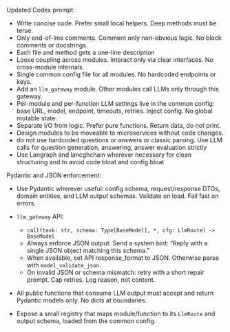 Updated Codex prompt:

- Write concise code. Prefer small local helpers. Deep methods must be terse.
- Only end-of-line comments. Comment only non-obvious logic. No block comments or docstrings.
- Each file and method gets a one-line description
- Loose coupling across modules. Interact only via clear interfaces. No cross-module internals.
- Single common config file for all modules. No hardcoded endpoints or keys.
- Add an `llm_gateway` module. Other modules call LLMs only through this gateway.
- Per-module and per-function LLM settings live in the common config: base URL, model, endpoint, timeouts, retries. Inject config. No global mutable state.
- Separate I/O from logic. Prefer pure functions. Return data, do not print.
- Design modules to be moveable to microservices without code changes.
- do not use hardcoded questions or answers or classic parsing. Use LLM calls for question generation, answering, answer evaluation strictly
- Use Langraph and lancghchain wherever necessary for clean structuring and to avoid code bloat and config bloat

Pydantic and JSON enforcement:

- Use Pydantic wherever useful: config schema, request/response DTOs, domain entities, and LLM output schemas. Validate on load. Fail fast on errors.
- `llm_gateway` API:

  - `call(task: str, schema: Type[BaseModel], *, cfg: LlmRoute) -> BaseModel`
  - Always enforce JSON output. Send a system hint: “Reply with a single JSON object matching this schema.”
  - When available, set API response_format to JSON. Otherwise parse with `model_validate_json`.
  - On invalid JSON or schema mismatch: retry with a short repair prompt. Cap retries. Log reason, not content.

- All public functions that consume LLM output must accept and return Pydantic models only. No dicts at boundaries.
- Expose a small registry that maps module/function to its `LlmRoute` and output schema, loaded from the common config.
